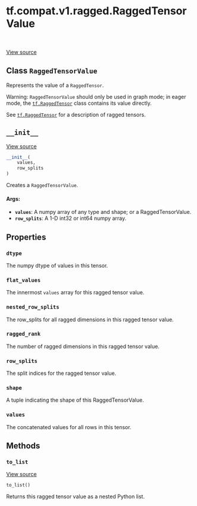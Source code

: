 <div itemscope itemtype="http://developers.google.com/ReferenceObject">
<meta itemprop="name" content="tf.compat.v1.ragged.RaggedTensorValue" />
<meta itemprop="path" content="Stable" />
<meta itemprop="property" content="dtype"/>
<meta itemprop="property" content="flat_values"/>
<meta itemprop="property" content="nested_row_splits"/>
<meta itemprop="property" content="ragged_rank"/>
<meta itemprop="property" content="row_splits"/>
<meta itemprop="property" content="shape"/>
<meta itemprop="property" content="values"/>
<meta itemprop="property" content="__init__"/>
<meta itemprop="property" content="to_list"/>
</div>

# tf.compat.v1.ragged.RaggedTensorValue

<!-- Insert buttons -->

<table class="tfo-notebook-buttons tfo-api" align="left">
</table>

<a target="_blank" href="/code/stable/tensorflow/python/ops/ragged/ragged_tensor_value.py">View source</a>



## Class `RaggedTensorValue`

<!-- Start diff -->
Represents the value of a `RaggedTensor`.



<!-- Placeholder for "Used in" -->

Warning: `RaggedTensorValue` should only be used in graph mode; in
eager mode, the <a href="../../../../tf/RaggedTensor.md"><code>tf.RaggedTensor</code></a> class contains its value directly.

See <a href="../../../../tf/RaggedTensor.md"><code>tf.RaggedTensor</code></a> for a description of ragged tensors.

<h2 id="__init__"><code>__init__</code></h2>

<a target="_blank" href="/code/stable/tensorflow/python/ops/ragged/ragged_tensor_value.py">View source</a>

``` python
__init__(
    values,
    row_splits
)
```

Creates a `RaggedTensorValue`.


#### Args:


* <b>`values`</b>: A numpy array of any type and shape; or a RaggedTensorValue.
* <b>`row_splits`</b>: A 1-D int32 or int64 numpy array.



## Properties

<h3 id="dtype"><code>dtype</code></h3>

The numpy dtype of values in this tensor.


<h3 id="flat_values"><code>flat_values</code></h3>

The innermost `values` array for this ragged tensor value.


<h3 id="nested_row_splits"><code>nested_row_splits</code></h3>

The row_splits for all ragged dimensions in this ragged tensor value.


<h3 id="ragged_rank"><code>ragged_rank</code></h3>

The number of ragged dimensions in this ragged tensor value.


<h3 id="row_splits"><code>row_splits</code></h3>

The split indices for the ragged tensor value.


<h3 id="shape"><code>shape</code></h3>

A tuple indicating the shape of this RaggedTensorValue.


<h3 id="values"><code>values</code></h3>

The concatenated values for all rows in this tensor.




## Methods

<h3 id="to_list"><code>to_list</code></h3>

<a target="_blank" href="/code/stable/tensorflow/python/ops/ragged/ragged_tensor_value.py">View source</a>

``` python
to_list()
```

Returns this ragged tensor value as a nested Python list.




